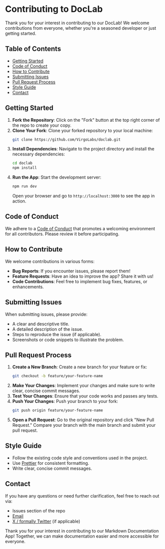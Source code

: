 # Contributing to DocLab

Thank you for your interest in contributing to our DocLab! We welcome contributions from everyone, whether you're a seasoned developer or just getting started.

## Table of Contents

- [Getting Started](#getting-started)
- [Code of Conduct](#code-of-conduct)
- [How to Contribute](#how-to-contribute)
- [Submitting Issues](#submitting-issues)
- [Pull Request Process](#pull-request-process)
- [Style Guide](#style-guide)
- [Contact](#contact)

## Getting Started

1. **Fork the Repository**: Click on the "Fork" button at the top right corner of the repo to create your copy.
2. **Clone Your Fork**: Clone your forked repository to your local machine:
   ```bash
   git clone https://github.com/VirgoLabs/doclab.git
   ```
3. **Install Dependencies**: Navigate to the project directory and install the necessary dependencies:
   ```bash
   cd doclab
   npm install
   ```
4. **Run the App**: Start the development server:
   ```bash
   npm run dev
   ```
   Open your browser and go to `http://localhost:3000` to see the app in action.

## Code of Conduct

We adhere to a [Code of Conduct](CODE_OF_CONDUCT.md) that promotes a welcoming environment for all contributors. Please review it before participating.

## How to Contribute

We welcome contributions in various forms:

- **Bug Reports**: If you encounter issues, please report them!
- **Feature Requests**: Have an idea to improve the app? Share it with us!
- **Code Contributions**: Feel free to implement bug fixes, features, or enhancements.

## Submitting Issues

When submitting issues, please provide:

- A clear and descriptive title.
- A detailed description of the issue.
- Steps to reproduce the issue (if applicable).
- Screenshots or code snippets to illustrate the problem.

## Pull Request Process

1. **Create a New Branch**: Create a new branch for your feature or fix:
   ```bash
   git checkout -b feature/your-feature-name
   ```
2. **Make Your Changes**: Implement your changes and make sure to write clear, concise commit messages.
3. **Test Your Changes**: Ensure that your code works and passes any tests.
4. **Push Your Changes**: Push your branch to your fork:
   ```bash
   git push origin feature/your-feature-name
   ```
5. **Open a Pull Request**: Go to the original repository and click "New Pull Request." Compare your branch with the main branch and submit your pull request.

## Style Guide

- Follow the existing code style and conventions used in the project.
- Use [Prettier](https://prettier.io/) for consistent formatting.
- Write clear, concise commit messages.

## Contact

If you have any questions or need further clarification, feel free to reach out via:

- Issues section of the repo
- [Email](mailto:imparth.dev@gmail.com)
- [X / formally Twitter](https://twitter.com/imparth73) (if applicable)

Thank you for your interest in contributing to our Markdown Documentation App! Together, we can make documentation easier and more accessible for everyone.